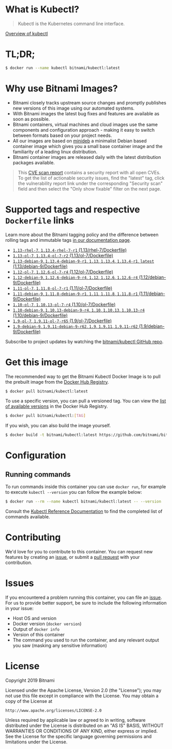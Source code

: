 
# What is Kubectl?

> Kubectl is the Kubernetes command line interface.

[Overview of kubectl](https://kubernetes.io/docs/reference/kubectl/overview/)

# TL;DR;

```bash
$ docker run --name kubectl bitnami/kubectl:latest
```

# Why use Bitnami Images?

* Bitnami closely tracks upstream source changes and promptly publishes new versions of this image using our automated systems.
* With Bitnami images the latest bug fixes and features are available as soon as possible.
* Bitnami containers, virtual machines and cloud images use the same components and configuration approach - making it easy to switch between formats based on your project needs.
* All our images are based on [minideb](https://github.com/bitnami/minideb) a minimalist Debian based container image which gives you a small base container image and the familiarity of a leading linux distribution.
* Bitnami container images are released daily with the latest distribution packages available.


> This [CVE scan report](https://quay.io/repository/bitnami/kubectl?tab=tags) contains a security report with all open CVEs. To get the list of actionable security issues, find the "latest" tag, click the vulnerability report link under the corresponding "Security scan" field and then select the "Only show fixable" filter on the next page.

# Supported tags and respective `Dockerfile` links

Learn more about the Bitnami tagging policy and the difference between rolling tags and immutable tags [in our documentation page](https://docs.bitnami.com/containers/how-to/understand-rolling-tags-containers/).


* [`1.13-rhel-7`, `1.13.4-rhel-7-r1` (1.13/rhel-7/Dockerfile)](https://github.com/bitnami/bitnami-docker-kubectl/blob/1.13.4-rhel-7-r1/1.13/rhel-7/Dockerfile)
* [`1.13-ol-7`, `1.13.4-ol-7-r2` (1.13/ol-7/Dockerfile)](https://github.com/bitnami/bitnami-docker-kubectl/blob/1.13.4-ol-7-r2/1.13/ol-7/Dockerfile)
* [`1.13-debian-9`, `1.13.4-debian-9-r1`, `1.13`, `1.13.4`, `1.13.4-r1`, `latest` (1.13/debian-9/Dockerfile)](https://github.com/bitnami/bitnami-docker-kubectl/blob/1.13.4-debian-9-r1/1.13/debian-9/Dockerfile)
* [`1.12-ol-7`, `1.12.6-ol-7-r4` (1.12/ol-7/Dockerfile)](https://github.com/bitnami/bitnami-docker-kubectl/blob/1.12.6-ol-7-r4/1.12/ol-7/Dockerfile)
* [`1.12-debian-9`, `1.12.6-debian-9-r4`, `1.12`, `1.12.6`, `1.12.6-r4` (1.12/debian-9/Dockerfile)](https://github.com/bitnami/bitnami-docker-kubectl/blob/1.12.6-debian-9-r4/1.12/debian-9/Dockerfile)
* [`1.11-ol-7`, `1.11.8-ol-7-r1` (1.11/ol-7/Dockerfile)](https://github.com/bitnami/bitnami-docker-kubectl/blob/1.11.8-ol-7-r1/1.11/ol-7/Dockerfile)
* [`1.11-debian-9`, `1.11.8-debian-9-r1`, `1.11`, `1.11.8`, `1.11.8-r1` (1.11/debian-9/Dockerfile)](https://github.com/bitnami/bitnami-docker-kubectl/blob/1.11.8-debian-9-r1/1.11/debian-9/Dockerfile)
* [`1.10-ol-7`, `1.10.13-ol-7-r4` (1.10/ol-7/Dockerfile)](https://github.com/bitnami/bitnami-docker-kubectl/blob/1.10.13-ol-7-r4/1.10/ol-7/Dockerfile)
* [`1.10-debian-9`, `1.10.13-debian-9-r4`, `1.10`, `1.10.13`, `1.10.13-r4` (1.10/debian-9/Dockerfile)](https://github.com/bitnami/bitnami-docker-kubectl/blob/1.10.13-debian-9-r4/1.10/debian-9/Dockerfile)
* [`1.9-ol-7`, `1.9.11-ol-7-r65` (1.9/ol-7/Dockerfile)](https://github.com/bitnami/bitnami-docker-kubectl/blob/1.9.11-ol-7-r65/1.9/ol-7/Dockerfile)
* [`1.9-debian-9`, `1.9.11-debian-9-r62`, `1.9`, `1.9.11`, `1.9.11-r62` (1.9/debian-9/Dockerfile)](https://github.com/bitnami/bitnami-docker-kubectl/blob/1.9.11-debian-9-r62/1.9/debian-9/Dockerfile)

Subscribe to project updates by watching the [bitnami/kubectl GitHub repo](https://github.com/bitnami/bitnami-docker-kubectl).

# Get this image

The recommended way to get the Bitnami Kubectl Docker Image is to pull the prebuilt image from the [Docker Hub Registry](https://hub.docker.com/r/bitnami/kubectl).

```bash
$ docker pull bitnami/kubectl:latest
```

To use a specific version, you can pull a versioned tag. You can view the [list of available versions](https://hub.docker.com/r/bitnami/kubectl/tags/) in the Docker Hub Registry.

```bash
$ docker pull bitnami/kubectl:[TAG]
```

If you wish, you can also build the image yourself.

```bash
$ docker build -t bitnami/kubectl:latest https://github.com/bitnami/bitnami-docker-kubectl.git
```

# Configuration

## Running commands

To run commands inside this container you can use `docker run`, for example to execute `kubectl --version` you can follow the example below:

```bash
$ docker run --rm --name kubectl bitnami/kubectl:latest -- --version
```

Consult the [Kubectl Reference Documentation](https://kubernetes.io/docs/reference/generated/kubectl/kubectl-commands) to find the completed list of commands available.

# Contributing

We'd love for you to contribute to this container. You can request new features by creating an [issue](https://github.com/bitnami/bitnami-docker-kubectl/issues), or submit a [pull request](https://github.com/bitnami/bitnami-docker-kubectl/pulls) with your contribution.

# Issues

If you encountered a problem running this container, you can file an [issue](https://github.com/bitnami/bitnami-docker-kubectl/issues). For us to provide better support, be sure to include the following information in your issue:

- Host OS and version
- Docker version (`docker version`)
- Output of `docker info`
- Version of this container
- The command you used to run the container, and any relevant output you saw (masking any sensitive information)

# License

Copyright 2019 Bitnami

Licensed under the Apache License, Version 2.0 (the "License");
you may not use this file except in compliance with the License.
You may obtain a copy of the License at

    http://www.apache.org/licenses/LICENSE-2.0

Unless required by applicable law or agreed to in writing, software
distributed under the License is distributed on an "AS IS" BASIS,
WITHOUT WARRANTIES OR CONDITIONS OF ANY KIND, either express or implied.
See the License for the specific language governing permissions and
limitations under the License.
